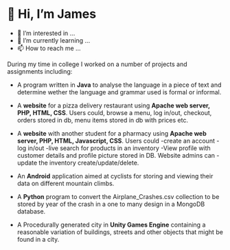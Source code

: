# 👋 Hi, I’m James
- 👀 I’m interested in ...
- 🌱 I’m currently learning ...
- 📫 How to reach me ...

During my time in college I worked on a number of projects and assignments including: 

- A program written in **Java** to analyse the language in a piece of text and determine wether the language and grammar used is formal or informal. 

- A **website** for a pizza delivery restaurant using **Apache web server, PHP, HTML, CSS**. Users could, browse a menu, log in/out, checkout, orders stored in db, menu items stored in db with prices etc. 

- A **website** with another student for a pharmacy using **Apache web server, PHP, HTML, Javascript, CSS**. Users could -create an account -log in/out -live search for products in an inventory -View profile with customer details and profile picture stored in DB. Website admins can -update the inventory create/update/delete.

- An **Android** application aimed at cyclists for storing and viewing their data on different mountain climbs.

- A **Python** program to convert the Airplane_Crashes.csv collection to be stored by year of the crash in a one to many design in a MongoDB database.

- A Procedurally generated city in **Unity Games Engine** containing a reasonable variation of buildings, streets and other objects that might be found in a city.
